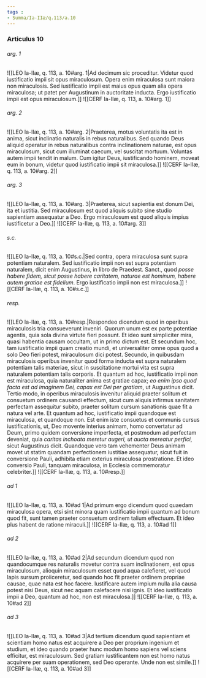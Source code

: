 ```yaml
---
tags : 
- Summa/Ia-IIæ/q.113/a.10
---
```


### Articulus 10

###### arg. 1
![[LEO Ia-IIæ, q. 113, a. 10#arg. 1|Ad decimum sic proceditur. Videtur quod iustificatio impii sit opus miraculosum. Opera enim miraculosa sunt maiora non miraculosis. Sed iustificatio impii est maius opus quam alia opera miraculosa; ut patet per Augustinum in auctoritate inducta. Ergo iustificatio impii est opus miraculosum.]]
![[CERF Ia-IIæ, q. 113, a. 10#arg. 1]]

###### arg. 2
![[LEO Ia-IIæ, q. 113, a. 10#arg. 2|Praeterea, motus voluntatis ita est in anima, sicut inclinatio naturalis in rebus naturalibus. Sed quando Deus aliquid operatur in rebus naturalibus contra inclinationem naturae, est opus miraculosum, sicut cum illuminat caecum, vel suscitat mortuum. Voluntas autem impii tendit in malum. Cum igitur Deus, iustificando hominem, moveat eum in bonum, videtur quod iustificatio impii sit miraculosa.]]
![[CERF Ia-IIæ, q. 113, a. 10#arg. 2]]

###### arg. 3
![[LEO Ia-IIæ, q. 113, a. 10#arg. 3|Praeterea, sicut sapientia est donum Dei, ita et iustitia. Sed miraculosum est quod aliquis subito sine studio sapientiam assequatur a Deo. Ergo miraculosum est quod aliquis impius iustificetur a Deo.]]
![[CERF Ia-IIæ, q. 113, a. 10#arg. 3]]

###### s.c.
![[LEO Ia-IIæ, q. 113, a. 10#s.c.|Sed contra, opera miraculosa sunt supra potentiam naturalem. Sed iustificatio impii non est supra potentiam naturalem, dicit enim Augustinus, in libro de Praedest. Sanct., quod *posse habere fidem, sicut posse habere caritatem, naturae est hominum, habere autem gratiae est fidelium*. Ergo iustificatio impii non est miraculosa.]]
![[CERF Ia-IIæ, q. 113, a. 10#s.c.]]

###### resp.
![[LEO Ia-IIæ, q. 113, a. 10#resp.|Respondeo dicendum quod in operibus miraculosis tria consueverunt inveniri. Quorum unum est ex parte potentiae agentis, quia sola divina virtute fieri possunt. Et ideo sunt simpliciter mira, quasi habentia causam occultam, ut in primo dictum est. Et secundum hoc, tam iustificatio impii quam creatio mundi, et universaliter omne opus quod a solo Deo fieri potest, miraculosum dici potest. Secundo, in quibusdam miraculosis operibus invenitur quod forma inducta est supra naturalem potentiam talis materiae, sicut in suscitatione mortui vita est supra naturalem potentiam talis corporis. Et quantum ad hoc, iustificatio impii non est miraculosa, quia naturaliter anima est gratiae capax; *eo enim ipso quod facta est ad imaginem Dei, capax est Dei per gratiam*, ut Augustinus dicit. Tertio modo, in operibus miraculosis invenitur aliquid praeter solitum et consuetum ordinem causandi effectum, sicut cum aliquis infirmus sanitatem perfectam assequitur subito, praeter solitum cursum sanationis quae fit a natura vel arte. Et quantum ad hoc, iustificatio impii quandoque est miraculosa, et quandoque non. Est enim iste consuetus et communis cursus iustificationis, ut, Deo movente interius animam, homo convertatur ad Deum, primo quidem conversione imperfecta, et postmodum ad perfectam deveniat, quia *caritas inchoata meretur augeri, ut aucta mereatur perfici*, sicut Augustinus dicit. Quandoque vero tam vehementer Deus animam movet ut statim quandam perfectionem iustitiae assequatur, sicut fuit in conversione Pauli, adhibita etiam exterius miraculosa prostratione. Et ideo conversio Pauli, tanquam miraculosa, in Ecclesia commemoratur celebriter.]]
![[CERF Ia-IIæ, q. 113, a. 10#resp.]]

###### ad 1
![[LEO Ia-IIæ, q. 113, a. 10#ad 1|Ad primum ergo dicendum quod quaedam miraculosa opera, etsi sint minora quam iustificatio impii quantum ad bonum quod fit, sunt tamen praeter consuetum ordinem talium effectuum. Et ideo plus habent de ratione miraculi.]]
![[CERF Ia-IIæ, q. 113, a. 10#ad 1]]

###### ad 2
![[LEO Ia-IIæ, q. 113, a. 10#ad 2|Ad secundum dicendum quod non quandocumque res naturalis movetur contra suam inclinationem, est opus miraculosum, alioquin miraculosum esset quod aqua calefieret, vel quod lapis sursum proiiceretur, sed quando hoc fit praeter ordinem propriae causae, quae nata est hoc facere. Iustificare autem impium nulla alia causa potest nisi Deus, sicut nec aquam calefacere nisi ignis. Et ideo iustificatio impii a Deo, quantum ad hoc, non est miraculosa.]]
![[CERF Ia-IIæ, q. 113, a. 10#ad 2]]

###### ad 3
![[LEO Ia-IIæ, q. 113, a. 10#ad 3|Ad tertium dicendum quod sapientiam et scientiam homo natus est acquirere a Deo per proprium ingenium et studium, et ideo quando praeter hunc modum homo sapiens vel sciens efficitur, est miraculosum. Sed gratiam iustificantem non est homo natus acquirere per suam operationem, sed Deo operante. Unde non est simile.]]
![[CERF Ia-IIæ, q. 113, a. 10#ad 3]]

